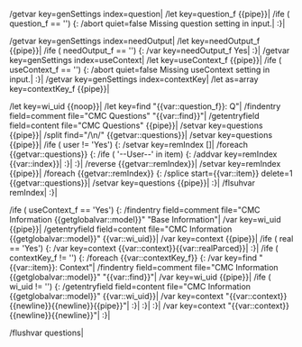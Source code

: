 /getvar key=genSettings index=question|
/let key=question_f {{pipe}}|
/ife ( question_f == '') {:
	/abort quiet=false Missing question setting in input.|
:}|

/getvar key=genSettings index=needOutput|
/let key=needOutput_f {{pipe}}|
/ife ( needOutput_f == '') {:
	/var key=needOutput_f Yes|
:}|
/getvar key=genSettings index=useContext|
/let key=useContext_f {{pipe}}|
/ife ( useContext_f == '') {:
	/abort quiet=false Missing useContext setting in input.|
:}|
/getvar key=genSettings index=contextKey|
/let as=array key=contextKey_f {{pipe}}|

/let key=wi_uid {{noop}}|
/let key=find "{{var::question_f}}: Q"|
/findentry field=comment file="CMC Questions" "{{var::find}}"|
/getentryfield field=content file="CMC Questions" {{pipe}}|
/setvar key=questions {{pipe}}|
/split find="/\n/" {{getvar::questions}}|
/setvar key=questions {{pipe}}|
/ife ( user != 'Yes') {:
	/setvar key=remIndex []|
	/foreach {{getvar::questions}} {:
		/ife ( '--User--' in item) {:
			/addvar key=remIndex {{var::index}}|
		:}|
	:}|
	/reverse {{getvar::remIndex}}|
	/setvar key=remIndex {{pipe}}|
	/foreach {{getvar::remIndex}} {:
		/splice start={{var::item}} delete=1 {{getvar::questions}}|
		/setvar key=questions {{pipe}}|
	:}|
	/flsuhvar remIndex|
:}|

/ife ( useContext_f == 'Yes') {:
	/findentry field=comment file="CMC Information {{getglobalvar::model}}" "Base Information"|
	/var key=wi_uid {{pipe}}|
	/getentryfield field=content file="CMC Information {{getglobalvar::model}}" {{var::wi_uid}}|
	/var key=context {{pipe}}|
	/ife ( real == 'Yes') {:
		/var key=context {{var::context}}{{var::realParced}}|
	:}|
	/ife ( contextKey_f != '') {:
		/foreach {{var::contextKey_f}} {:
			/var key=find "{{var::item}}: Context"|
			/findentry field=comment file="CMC Information {{getglobalvar::model}}" "{{var::find}}"|
			/var key=wi_uid {{pipe}}|
			/ife ( wi_uid != '') {:
				/getentryfield field=content file="CMC Information {{getglobalvar::model}}" {{var::wi_uid}}|
				/var key=context "{{var::context}}{{newline}}{{newline}}{{pipe}}"|
			:}|
		:}|
	:}|
	/var key=context "{{var::context}}{{newline}}{{newline}}"|
:}|



/flushvar questions|